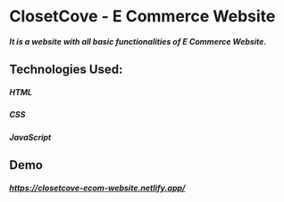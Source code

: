# ClosetCove - E Commerce Website

##### It is a website with all basic functionalities of E Commerce Website.

## Technologies Used:
##### HTML
##### CSS
##### JavaScript

## Demo
##### https://closetcove-ecom-website.netlify.app/

